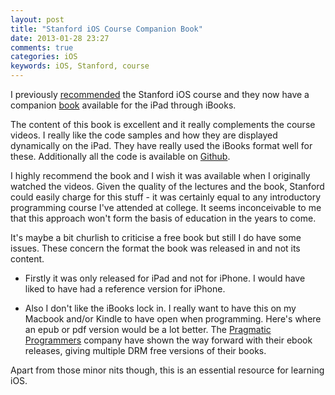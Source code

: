 ```yaml
---
layout: post
title: "Stanford iOS Course Companion Book"
date: 2013-01-28 23:27
comments: true
categories: iOS
keywords: iOS, Stanford, course
---
```


I previously [recommended][] the Stanford iOS course and they now have a companion [book][] available for the iPad through iBooks.

The content of this book is excellent and it really complements the course videos. I really like the code samples and how they are displayed dynamically on the iPad. They have really used the iBooks format well for these. Additionally all the code is available on [Github][].

I highly recommend the book and I wish it was available when I originally watched the videos. Given the quality of the lectures and the book, Stanford could easily charge for this stuff - it was certainly equal to any introductory programming course I've attended at college. It seems inconceivable to me that this approach won't form the basis of education in the years to come.

It's maybe a bit churlish to criticise a free book but still I do have some issues. These concern the format the book was released in and not its content.

* Firstly it was only released for iPad and not for iPhone. I would have liked to have had a reference version for iPhone.

* Also I don't like the iBooks lock in. I really want to have this on my Macbook and/or Kindle to have open when programming. Here's where an epub or pdf version would be a lot better. The [Pragmatic Programmers][] company have shown the way forward with their ebook releases, giving multiple DRM free versions of their books.

Apart from those minor nits though, this is an essential resource for learning iOS.

[recommended]: http://www.gerardcondon.com/blog/2012/01/29/itunes-u-and-online-learning/
[book]: http://editorscut.com/Books/003ipadiphone/003ipadiphone-details.html
[Pragmatic Programmers]: http://pragprog.com
[Github]: https://github.com/editorscut/ec003-ipad-and-iphone-app-development